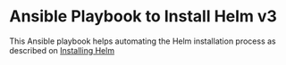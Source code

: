 # Ansible Playbook to Install Helm v3

This Ansible playbook helps automating the Helm installation process as described on [Installing Helm](https://helm.sh/docs/intro/install/)